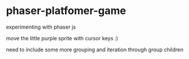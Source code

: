 # phaser-platfomer-game
experimenting with phaser js

move the little purple sprite with cursor keys :)

need to include some more grouping and iteration through group children
